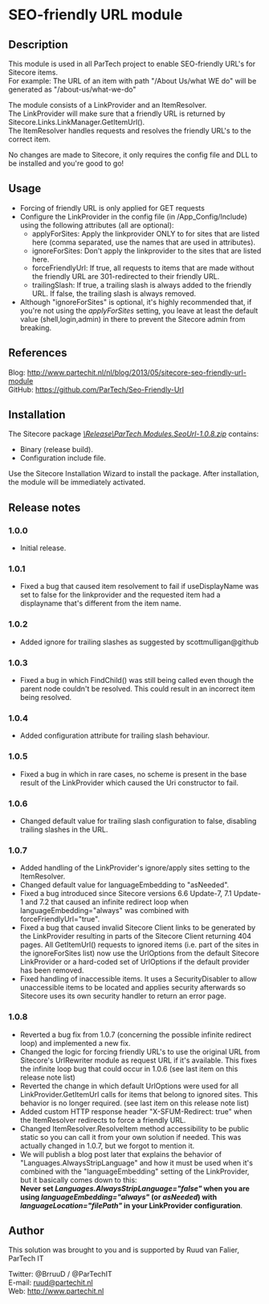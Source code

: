 # SEO-friendly URL module

## Description

This module is used in all ParTech project to enable SEO-friendly URL's for Sitecore items.  
For example: The URL of an item with path "/About Us/what WE do" will be generated as "/about-us/what-we-do"  

The module consists of a LinkProvider and an ItemResolver.  
The LinkProvider will make sure that a friendly URL is returned by Sitecore.Links.LinkManager.GetItemUrl().  
The ItemResolver handles requests and resolves the friendly URL's to the correct item.  

No changes are made to Sitecore, it only requires the config file and DLL to be installed and you're good to go!


## Usage
- Forcing of friendly URL is only applied for GET requests
- Configure the LinkProvider in the config file (in /App_Config/Include) using the following attributes (all are optional):
	- applyForSites: Apply the linkprovider ONLY to for sites that are listed here (comma separated, use the names that are used in <site name=""> attributes).
	- ignoreForSites: Don't apply the linkprovider to the sites that are listed here.
	- forceFriendlyUrl: If true, all requests to items that are made without the friendly URL are 301-redirected to their friendly URL.
	- trailingSlash: If true, a trailing slash is always added to the friendly URL. If false, the trailing slash is always removed.
- Although "ignoreForSites" is optional, it's highly recommended that, if you're not using the *applyForSites* setting, you leave at least the default value (shell,login,admin) in there to prevent the Sitecore admin from breaking.


## References
Blog: http://www.partechit.nl/nl/blog/2013/05/sitecore-seo-friendly-url-module  
GitHub: https://github.com/ParTech/Seo-Friendly-Url


## Installation
The Sitecore package *[\Release\ParTech.Modules.SeoUrl-1.0.8.zip](https://github.com/ParTech/Seo-Friendly-Url/raw/master/Release/ParTech.Modules.SeoUrl-1.0.8.zip)* contains:
- Binary (release build).
- Configuration include file.

Use the Sitecore Installation Wizard to install the package.
After installation, the module will be immediately activated.


## Release notes
### 1.0.0
- Initial release.

### 1.0.1
- Fixed a bug that caused item resolvement to fail if useDisplayName was set to false for the linkprovider and the requested item had a displayname that's different from the item name.

### 1.0.2
- Added ignore for trailing slashes as suggested by scottmulligan@github

### 1.0.3
- Fixed a bug in which FindChild() was still being called even though the parent node couldn't be resolved. This could result in an incorrect item being resolved.

### 1.0.4
- Added configuration attribute for trailing slash behaviour.

### 1.0.5
- Fixed a bug in which in rare cases, no scheme is present in the base result of the LinkProvider which caused the Uri constructor to fail.

### 1.0.6
- Changed default value for trailing slash configuration to false, disabling trailing slashes in the URL.

### 1.0.7
- Added handling of the LinkProvider's ignore/apply sites setting to the ItemResolver.
- Changed default value for languageEmbedding to "asNeeded".
- Fixed a bug introduced since Sitecore versions 6.6 Update-7, 7.1 Update-1 and 7.2 that caused an infinite redirect loop when languageEmbedding="always" was combined with forceFriendlyUrl="true".
- Fixed a bug that caused invalid Sitecore Client links to be generated by the LinkProvider resulting in parts of the Sitecore Client returning 404 pages. All GetItemUrl() requests to ignored items (i.e. part of the sites in the ignoreForSites list) now use the UrlOptions from the default Sitecore LinkProvider or a hard-coded set of UrlOptions if the default provider has been removed.
- Fixed handling of inaccessible items. It uses a SecurityDisabler to allow unaccessible items to be located and applies security afterwards so Sitecore uses its own security handler to return an error page.

### 1.0.8
- Reverted a bug fix from 1.0.7 (concerning the possible infinite redirect loop) and implemented a new fix.
- Changed the logic for forcing friendly URL's to use the original URL from Sitecore's UrlRewriter module as request URL if it's available. This fixes the infinite loop bug that could occur in 1.0.6 (see last item on this release note list)
- Reverted the change in which default UrlOptions were used for all LinkProvider.GetItemUrl calls for items that belong to ignored sites. This behavior is no longer required. (see last item on this release note list)
- Added custom HTTP response header "X-SFUM-Redirect: true" when the ItemResolver redirects to force a friendly URL.
- Changed ItemResolver.ResolveItem method accessibility to be public static so you can call it from your own solution if needed. This was actually changed in 1.0.7, but we forgot to mention it.
- We will publish a blog post later that explains the behavior of "Languages.AlwaysStripLanguage" and how it must be used when it's combined with the "languageEmbedding" setting of the LinkProvider, but it basically comes down to this:  
**Never set *Languages.AlwaysStripLanguage="false"* when you are using *languageEmbedding="always"* (or *asNeeded*) with *languageLocation="filePath"* in your LinkProvider configuration**.


## Author
This solution was brought to you and is supported by Ruud van Falier, ParTech IT

Twitter: @BrruuD / @ParTechIT   
E-mail: ruud@partechit.nl   
Web: http://www.partechit.nl